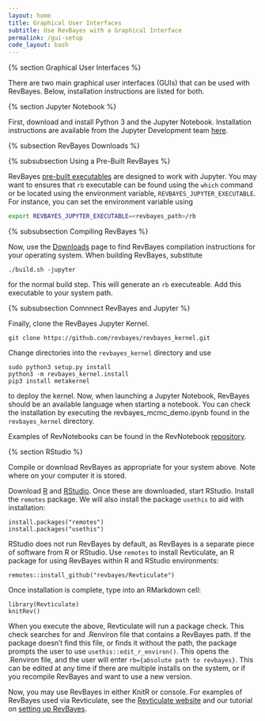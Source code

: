 ```yaml
---
layout: home
title: Graphical User Interfaces
subtitle: Use RevBayes with a Graphical Interface
permalink: /gui-setup
code_layout: bash
---
```


{% section Graphical User Interfaces %}

There are two main graphical user interfaces (GUIs) that can be used with RevBayes. Below, installation instructions are listed for both.

{% section Jupyter Notebook %}

First, download and install Python 3 and the Jupyter Notebook. Installation instructions are available from the Jupyter Development team [here](https://jupyter.readthedocs.io/en/latest/install.html).


{% subsection RevBayes Downloads %}

{% subsubsection Using a Pre-Built RevBayes %}

RevBayes [pre-built executables](https://github.com/revbayes/revbayes/releases/tag/v1.2.2-preview1) are designed to work with Jupyter. You may want to ensures that `rb` executable can be found using the `which` command or be located using the environment variable, `REVBAYES_JUPYTER_EXECUTABLE`. For instance, you can set the environment variable using

```sh
export REVBAYES_JUPYTER_EXECUTABLE=<revbayes_path>/rb
```

{% subsubsection Compiling RevBayes %}

Now, use the [Downloads](https://revbayes.github.io/download) page to find RevBayes compilation instructions for your operating system. When building RevBayes, substitute

```
./build.sh -jupyter
```

for the normal build step. This will generate an `rb` executeable. Add this executable to your system path.

{% subsubsection Comnnect RevBayes and Jupyter %}


Finally, clone the RevBayes Jupyter Kernel.

```
git clone https://github.com/revbayes/revbayes_kernel.git
```

Change directories into the `revbayes_kernel` directory and use

```
sudo python3 setup.py install
python3 -m revbayes_kernel.install
pip3 install metakernel
```
to deploy the kernel. Now, when launching a Jupyter Notebook, RevBayes should be an available language when starting a notebook. You can check the installation by executing the revbayes_mcmc_demo.ipynb found in the `revbayes_kernel` directory.

Examples of RevNotebooks can be found in the RevNotebook [repository](https://github.com/revbayes/RevNotebooks).


{% section RStudio %}

Compile or download RevBayes as appropriate for your system above. Note where on your computer it is stored.

Download [R](https://cran.rstudio.com/) and [RStudio](https://rstudio.com/products/rstudio/download/). Once these are downloaded, start RStudio. Install the `remotes` package. We will also install the package `usethis` to aid with installation:

```
install.packages("remotes")
install.packages("usethis")
```

RStudio does not run RevBayes by default, as RevBayes is a separate piece of software from R or RStudio. Use `remotes` to install Revticulate, an R package for using RevBayes within R and RStudio environments:

```
remotes::install_github("revbayes/Revticulate")
```

Once installation is complete, type into an RMarkdown cell:

```
library(Revticulate)
knitRev()
```

When you execute the above, Revticulate will run a package check.
This check searches for and .Renviron file that contains a RevBayes path. If the package doesn’t find this file, or finds it without the path, the package prompts the user to use `usethis::edit_r_environ()`. This opens the .Renviron file, and the user will enter `rb={absolute path to revbayes}`. This can be edited at any time if there are multiple installs on the system, or if you recompile RevBayes and want to use a new version.

Now, you may use RevBayes in either KnitR or console. For examples of RevBayes used via Revticulate, see the [Revticulate website](https://paleantology.github.io/Revticulate/) and our tutorial on [setting up RevBayes](https://revbayes.github.io/tutorials/tutorial_structure/).
